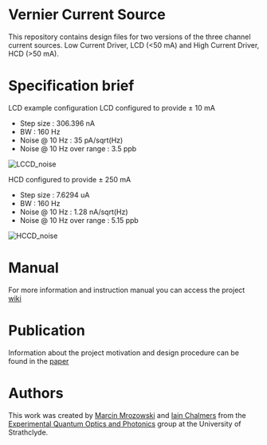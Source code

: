 # Vernier Current Source

This repository contains design files for two versions of the three channel current sources. Low Current Driver, LCD (<50 mA) and High Current Driver, HCD (>50 mA).

# Specification brief

LCD example configuration
LCD configured to provide ± 10 mA
- Step size : 306.396 nA
- BW : 160 Hz
- Noise @ 10 Hz : 35 pA/sqrt(Hz)
- Noise @ 10 Hz over range : 3.5 ppb

![LCCD_noise](https://user-images.githubusercontent.com/60606896/115631493-d6da7a00-a2fd-11eb-9170-588531c3b8c1.png)


HCD configured to provide ± 250 mA
- Step size : 7.6294 uA
- BW : 160 Hz
- Noise @ 10 Hz : 1.28 nA/sqrt(Hz)
- Noise @ 10 Hz over range : 5.15 ppb

![HCCD_noise](https://user-images.githubusercontent.com/60606896/115631492-d641e380-a2fd-11eb-8413-b00a7e2631e1.png)

# Manual

For more information and instruction manual you can access the project [wiki](https://github.com/Strathclyde-EQOP/Vernier_Vamp_Coil_Driver/wiki)

# Publication

Information about the project motivation and design procedure can be found in the [paper](https://)

# Authors

This work was created by [Marcin Mrozowski](https://eqop.phys.strath.ac.uk/people/marcin-mrozowski/) and [Iain Chalmers](https://eqop.phys.strath.ac.uk/people/iain-chalmers/)
from the [Experimental Quantum Optics and Photonics](http://photonics.phys.strath.ac.uk/)
group at the University of Strathclyde.
